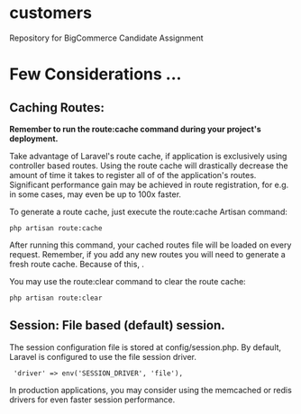 # customers 
Repository for BigCommerce Candidate Assignment





Few Considerations ...
================
## Caching Routes:

**Remember to run the route:cache command during your project's deployment.**

Take advantage of Laravel's route cache, if application is exclusively using controller based routes.
Using the route cache will drastically decrease the amount of time it takes to register all of of the application's routes. 
Significant performance gain may be achieved in route registration, for e.g. in some cases, may even be up to 100x faster. 

To generate a route cache, just execute the route:cache Artisan command:
```
php artisan route:cache

```
After running this command, your cached routes file will be loaded on every request. Remember, if you add any new routes you will need to generate a fresh route cache. Because of this, .

You may use the route:clear command to clear the route cache:
```
php artisan route:clear
```
## Session: File based (default) session.
The session configuration file is stored at config/session.php. 
By default, Laravel is configured to use the file session driver. 
```
 'driver' => env('SESSION_DRIVER', 'file'),
```
In production applications, you may consider using the memcached or redis drivers for even faster session performance.
